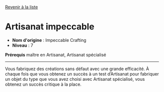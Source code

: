 [Revenir à la liste](..)

# Artisanat impeccable

 * **Nom d'origine** : Impeccable Crafting
 * **Niveau** : 7


<p><strong>Prérequis</strong> maître en Artisanat, Artisanat spécialisé</p>
<hr>
<p>Vous fabriquez des créations sans défaut avec une grande efficacité. À chaque fois que vous obtenez un succès à un test d’Artisanat pour fabriquer un objet du type que vous avez choisi avec Artisanat spécialisé, vous obtenez un succès critique à la place.</p>